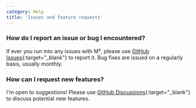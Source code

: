 ```yaml
---
category: Help
title: 'Issues and feature requests'
---
```


### How do I report an issue or bug I encountered?

If ever you run into any issues with M³, please use [GitHub Issues](https://github.com/sircharlo/meeting-media-manager/issues/new?labels=bug,from+app&template=bug_report.md){:target="_blank"} to report it. Bug fixes are issued on a regularly basis, usually monthly.

### How can I request new features?

I'm open to suggestions! Please use [GitHub Discussions](https://github.com/sircharlo/meeting-media-manager/discussions){:target="_blank"} to discuss potential new features.
